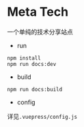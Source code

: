 # Meta Tech
一个单纯的技术分享站点

- run
```
npm install
npm run docs:dev
```

- build
```
npm run docs:build
```

- config

详见`.vuepress/config.js`